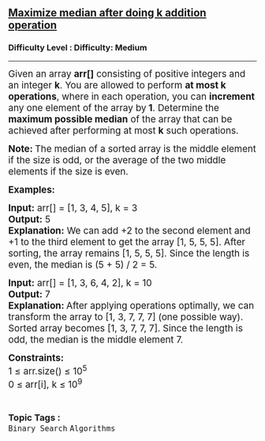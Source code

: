 <h2><a href="https://www.geeksforgeeks.org/problems/maximize-median-after-doing-k-addition-operation/1">Maximize median after doing k addition operation</a></h2><h3>Difficulty Level : Difficulty: Medium</h3><hr><div class="problems_problem_content__Xm_eO"><p><span class="cf0" style="font-size: 14pt;">Given an array <strong>arr[]</strong> consisting of positive integers and an integer <strong>k</strong>. You are allowed to perform <strong>at most k operations</strong>, where in each operation, you can <strong>increment </strong>any one element of the array by<strong> 1</strong>. </span><span class="cf0" style="font-size: 14pt;">Determine the <strong>maximum possible median</strong> of the array that can be achieved after performing at most <strong>k</strong> such operations.<br></span></p>
<p><span class="cf0" style="font-size: 14pt;"><strong>Note:&nbsp;</strong></span><span style="font-size: 18.6667px;">The median of a sorted array is the middle element if the size is odd, or the average of the two middle elements if the size is even.</span></p>
<p><strong><span class="cf0" style="font-size: 14pt;">Examples:</span></strong></p>
<pre><span class="cf0" style="font-size: 14pt;"><span class="cf0" style="font-family: -apple-system, BlinkMacSystemFont, 'Segoe UI', Roboto, Oxygen, Ubuntu, Cantarell, 'Open Sans', 'Helvetica Neue', sans-serif; white-space: normal;"><strong>Input:</strong> arr[] = [1, 3, 4, 5],&nbsp;k = 3<br></span><span class="cf0" style="font-family: -apple-system, BlinkMacSystemFont, 'Segoe UI', Roboto, Oxygen, Ubuntu, Cantarell, 'Open Sans', 'Helvetica Neue', sans-serif; white-space: normal;"><strong>Output:</strong> 5<br></span><span class="cf0" style="font-family: -apple-system, BlinkMacSystemFont, 'Segoe UI', Roboto, Oxygen, Ubuntu, Cantarell, 'Open Sans', 'Helvetica Neue', sans-serif; white-space: normal;"><strong>Explanation:</strong> We can add +2 to the second element and +1 to the third element to get the array [1, 5, 5, 5]. After sorting, the array remains [1, 5, 5, 5]. Since the length is even, the median is (5 + 5) / 2 = 5.<br></span></span></pre>
<pre><span class="cf0" style="font-size: 14pt;"><span class="cf0" style="font-family: -apple-system, BlinkMacSystemFont, 'Segoe UI', Roboto, Oxygen, Ubuntu, Cantarell, 'Open Sans', 'Helvetica Neue', sans-serif; white-space: normal;"><span class="cf0"><strong>Input:</strong> arr[] = [1, 3, 6, 4, 2], k = 10<br></span><span class="cf0"><strong>Output:</strong> 7<br></span><span class="cf0"><strong>Explanation: </strong>After applying operations optimally, we can transform the array to [1, 3, 7, 7, 7] (one possible way). Sorted array becomes [1, 3, 7, 7, 7]. Since the length is odd, the median is the middle element 7.</span></span></span></pre>
<p><strong><span class="cf0" style="font-size: 14pt;"><span class="cf0">Constraints:<br></span></span></strong><span class="cf0" style="font-size: 14pt;"><span class="cf0" style="font-size: 14pt;"><span class="cf0">1 ≤ arr.size() ≤ 10<sup>5</sup><br>0 ≤ arr[i], k ≤ 10<sup>9</sup><br></span></span></span></p></div><br><p><span style=font-size:18px><strong>Topic Tags : </strong><br><code>Binary Search</code>&nbsp;<code>Algorithms</code>&nbsp;